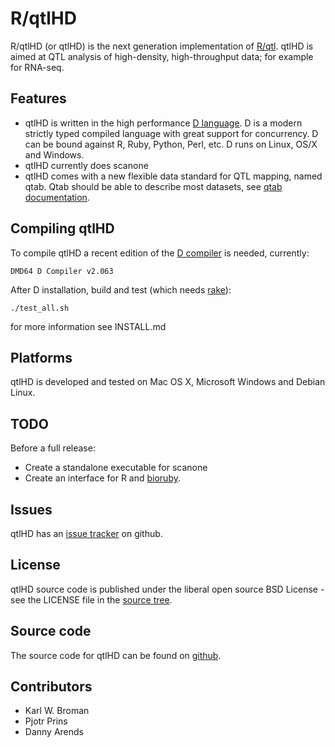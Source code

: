 # R/qtlHD

R/qtlHD (or qtlHD) is the next generation implementation of
[R/qtl][rqtl]. qtlHD is aimed at QTL analysis of high-density,
high-throughput data; for example for RNA-seq.

## Features

* qtlHD is written in the high performance [D language](http://dlang.org/). D is a modern 
  strictly typed compiled language with great support for concurrency. D can be 
  bound against R, Ruby, Python, Perl, etc. D runs on Linux, OS/X and Windows.
* qtlHD currently does scanone
* qtlHD comes with a new flexible data standard for QTL mapping, named qtab. Qtab
  should be able to describe most datasets, see 
  [qtab documentation](https://github.com/qtlHD/qtlHD/blob/master/doc/input/qtab.md).

## Compiling qtlHD

To compile qtlHD a recent edition of the [D compiler][Ddownload] is needed, currently:

    DMD64 D Compiler v2.063

After D installation, build and test (which needs [rake][rake]):

    ./test_all.sh

for more information see INSTALL.md

## Platforms

qtlHD is developed and tested on Mac OS X, Microsoft Windows and Debian Linux.

## TODO

Before a full release:

* Create a standalone executable for scanone
* Create an interface for R and [bioruby](https://github.com/pjotrp/bioruby-qtlHD).

## Issues

qtlHD has an [issue tracker][issues] on github.

## License

qtlHD source code is published under the liberal open source BSD
License - see the LICENSE file in the [source tree][source].

## Source code

The source code for qtlHD can be found on [github][source].

## Contributors

* Karl W. Broman 
* Pjotr Prins
* Danny Arends

[rqtl]: http://www.rqtl.org/
[D]: http://dlang.org/
[Ddownload]: http://dlang.org/download.html
[rake]: http://rake.rubyforge.org/
[source]: https://github.com/qtlHD/qtlHD
[issues]: https://github.com/qtlHD/qtlHD/issues
